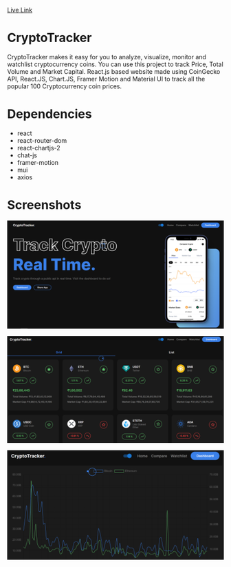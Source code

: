 [Live Link](https://phenomenal-zabaione-193bc7.netlify.app/)
# CryptoTracker
CryptoTracker makes it easy for you to analyze, visualize, monitor and watchlist cryptocurrency coins. You can use this project to track Price, Total Volume and Market Capital. React.js based website made using CoinGecko API, React.JS, Chart.JS, Framer Motion and Material UI to track all the popular 100 Cryptocurrency coin prices.

# Dependencies
* react
* react-router-dom
* react-chartjs-2
* chat-js
* framer-motion
* mui
* axios

# Screenshots

![Dashboard 1](./public/screen1.PNG "Screenshot 1")

![Screenshot 2](./public/screen2.PNG "Screenshot 2")

![Screenshot 3](./public/screen3.PNG "Screenshot 3")

